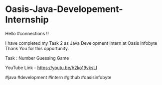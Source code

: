 # Oasis-Java-Developement-Internship

Hello #connections !!

I have completed my Task 2 as Java Development Intern at Oasis Infobyte Thank You for this opportunity. 

Task : Number Guessing Game

YouTube Link -  https://youtu.be/h2ko19vksLI

#java #development #intern #github #oasisinfobyte
